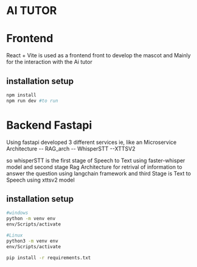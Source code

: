 #   AI TUTOR 

# Frontend 
React + Vite is used as a frontend front to develop the mascot and Mainly for the interaction with the Ai tutor

## installation setup
```bash
npm install
npm run dev #to run
```

# Backend Fastapi

Using fastapi developed 3 different services ie, like an Microservice Architecture 
-- RAG_arch
-- WhisperSTT
--XTTSV2

so whisperSTT is the first stage of  Speech to Text using faster-whisper model and second stage Rag Architecture for retrival of information to answer the question using langchain framework and third Stage is Text to Speech using xttsv2 model


## installation setup
```bash
#windows
python -m venv env
env/Scripts/activate

#Linux
python3 -m venv env
env/Scripts/activate

pip install -r requirements.txt

```



